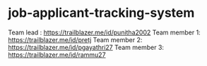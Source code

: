 # job-applicant-tracking-system


Team lead    :  https://trailblazer.me/id/punitha2002
Team member 1:  https://trailblazer.me/id/pretj
Team member 2:  https://trailblazer.me/id/pgayathri27
Team member 3:  https://trailblazer.me/id/rammu27
